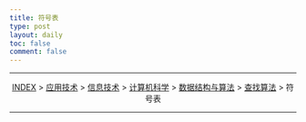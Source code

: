 ```yaml
---
title: 符号表
type: post
layout: daily
toc: false
comment: false
---
```

---
<span><center>[INDEX](/gknows/index) > [应用技术](/gknows/应用技术) > [信息技术](/gknows/信息技术) > [计算机科学](/gknows/计算机科学) > [数据结构与算法](/gknows/数据结构与算法) > [查找算法](/gknows/查找算法) > 符号表</center></span>

---
